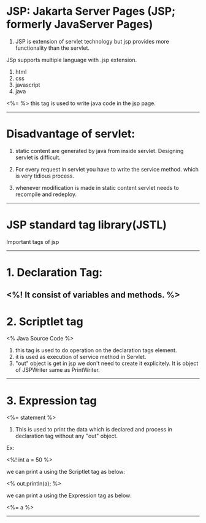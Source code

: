 # JSP: Jakarta Server Pages (JSP; formerly JavaServer Pages) 

1. JSP is extension of servlet technology but jsp provides more functionality than the servlet.

JSp supports multiple language with .jsp extension.

1. html
2. css
3. javascript
4. java

<%= %> this tag is used to write java code in the jsp page.

----------------------------------------------------------------------------------------------------------------

# Disadvantage of servlet:

1. static content are generated by java from inside servlet.
Designing servlet is difficult.

2. For every request in servlet you have to write the service method. which is very tidious process.
3. whenever modification is made in static content servlet needs to recompile and redeploy.

----------------------------------------------------------------------------------------------------------------

# JSP standard tag library(JSTL)

Important tags of jsp

----------------------------------------------------------------------------------------------------------------
# 1. Declaration Tag:

<%! 
	It consist of variables and methods.
%>
----------------------------------------------------------------------------------------------------------------
# 2. Scriptlet tag

<% 
	Java Source Code
%> 

1. this tag is used to do operation on the declaration tags element.
2. it is used as execution of service method in Servlet.
3. "out" object is get in jsp we don't need to create it explicitely. It is object of JSPWriter same as PrintWriter.

----------------------------------------------------------------------------------------------------------------

# 3. Expression tag

<%= 
	statement
%>

1. This is used to print the data which is declared and process in declaration tag without any "out" object.

Ex:

<%!
	int a = 50
%>

we can print a using the Scriptlet tag as below:

<% out.println(a); %>

we can print a using the Expression tag as below:

<%= a %>

----------------------------------------------------------------------------------------------------------------
